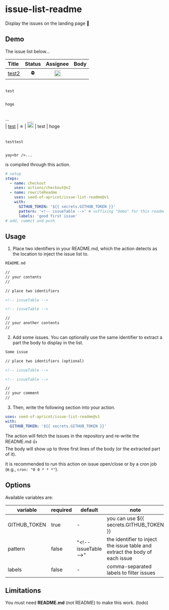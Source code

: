 # issue-list-readme

Display the issues on the landing page :eyes:

## Demo

The issue list below...

<!-- issueTableDemo -->

| Title                                                                             |         Status          |                                                            Assignee                                                             | Body           |
| :-------------------------------------------------------------------------------- | :---------------------: | :-----------------------------------------------------------------------------------------------------------------------------: | :------------- |
| <a href="https://github.com/seed-of-apricot/issue-list-readme/issues/3">test2</a> |       :no_entry:        | <a href="https://github.com/seed-of-apricot"><img src="https://avatars1.githubusercontent.com/u/26666870?v=4" width="20" /></a> |                |
                                                                                                                                                                                                                                                  test           
                                                                                                                                                                                                                                                  hoge<br />...  
| <a href="https://github.com/seed-of-apricot/issue-list-readme/issues/2">test</a>  | :eight_spoked_asterisk: | <a href="https://github.com/seed-of-apricot"><img src="https://avatars1.githubusercontent.com/u/26666870?v=4" width="20" /></a> | test          |
                                                                                                                                                                                                                                                  hoge           
                                                                                                                                                                                                                                                  testtest       
                                                                                                                                                                                                                                                  yay<br />...    

<!-- issueTableDemo -->

is compiled through this action.

```yml
# setup
steps:
  - name: checkout
    uses: actions/checkout@v2
  - name: rewriteReadme
    uses: seed-of-apricot/issue-list-readme@v1
    with:
      GITHUB_TOKEN: '${{ secrets.GITHUB_TOKEN }}'
      pattern: '<!-- issueTable -->' # suffixing "Demo" for this readme
      labels: 'good first issue'
# add, commit and push
```

## Usage

1. Place two identifiers in your README.md, which the action detects as the location to inject the issue list to.

```md
README.md

//
// your contents
//

// place two identifiers

<!-- issueTable -->

<!-- issueTable -->

//
// your another contents
//
```

2. Add some issues. You can optionally use the same identifier to extract a part the body to display in the list.

```md
Some issue

// place two identifiers (optional)

<!-- issueTable -->

<!-- issueTable -->

//
// your comment
//
```

3. Then, write the following section into your action.

```yml
uses: seed-of-apricot/issue-list-readme@v1
with:
  GITHUB_TOKEN: '${{ secrets.GITHUB_TOKEN }}'
```

The action will fetch the issues in the repository and re-write the README.md :thumbsup:  
The body will show up to three first lines of the body (or the extracted part of it).

It is recommended to run this action on issue open/close or by a cron job (e.g., `cron: "0 0 * * *"`).

## Options

Available variables are:

| variable     | required | default                 | note                                                                               |
| ------------ | -------- | ----------------------- | ---------------------------------------------------------------------------------- |
| GITHUB_TOKEN | true     | -                       | you can use \${{ secrets.GITHUB_TOKEN }}                                           |
| pattern      | false    | "\<!-- issueTable --\>" | the identifier to inject the issue table and <br /> extract the body of each issue |
| labels       | false    | -                       | comma-separated labels to filter issues                                            |

## Limitations

You must need **README.md** (not README) to make this work. (todo)
